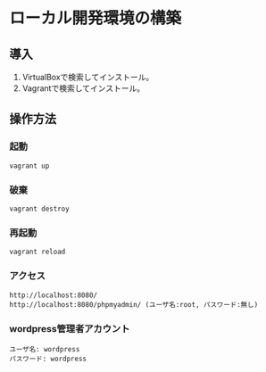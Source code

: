 # ローカル開発環境の構築
## 導入
1. VirtualBoxで検索してインストール。
1. Vagrantで検索してインストール。

## 操作方法
### 起動
```
vagrant up
```

### 破棄
```
vagrant destroy
```

### 再起動
```
vagrant reload
```

### アクセス
```
http://localhost:8080/
http://localhost:8080/phpmyadmin/ (ユーザ名:root, パスワード:無し)
```

### wordpress管理者アカウント
```
ユーザ名: wordpress
パスワード: wordpress
```